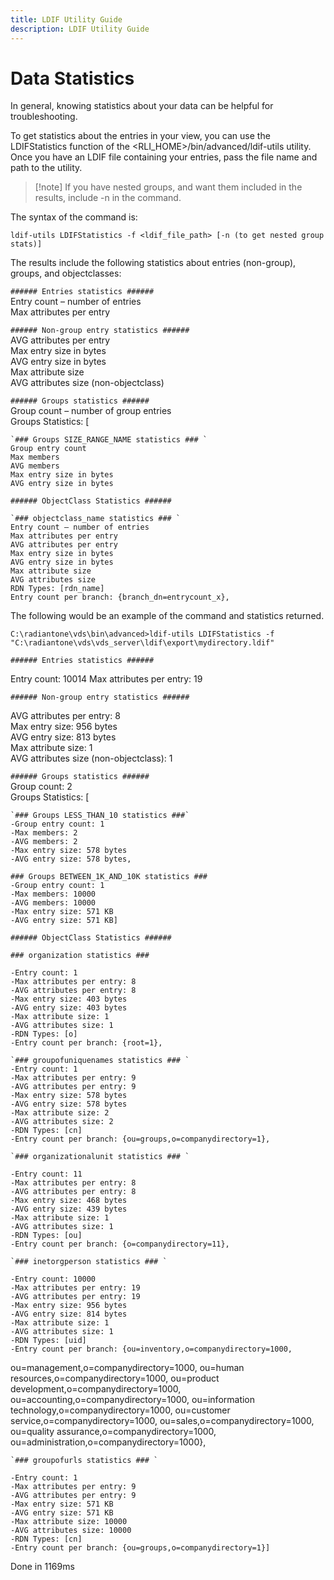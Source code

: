 ```yaml
---
title: LDIF Utility Guide
description: LDIF Utility Guide
---
```


# Data Statistics

In general, knowing statistics about your data can be helpful for troubleshooting.

To get statistics about the entries in your view, you can use the LDIFStatistics function of the <RLI_HOME>/bin/advanced/ldif-utils utility. Once you have an LDIF file containing your entries, pass the file name and path to the utility. 

>[!note] If you have nested groups, and want them included in the results, include -n in the command.

The syntax of the command is:

`ldif-utils LDIFStatistics -f <ldif_file_path> [-n (to get nested group stats)]`

The results include the following statistics about entries (non-group), groups, and objectclasses: 

`###### Entries statistics ###### `
<br>Entry count – number of entries 
<br>Max attributes per entry 

`###### Non-group entry statistics ###### `
<br>AVG attributes per entry 
<br>Max entry size in bytes 
<br>AVG entry size in bytes 
<br>Max attribute size 
<br>AVG attributes size (non-objectclass) 

`###### Groups statistics ###### `
<br>Group count – number of group entries 
<br>Groups Statistics: [

    `### Groups SIZE_RANGE_NAME statistics ### `
    Group entry count 
    Max members 
    AVG members 
    Max entry size in bytes 
    AVG entry size in bytes 

`###### ObjectClass Statistics ###### `

    `### objectclass_name statistics ### `
    Entry count – number of entries 
    Max attributes per entry 
    AVG attributes per entry 
    Max entry size in bytes 
    AVG entry size in bytes 
    Max attribute size 
    AVG attributes size 
    RDN Types: [rdn_name] 
    Entry count per branch: {branch_dn=entrycount_x}, 

The following would be an example of the command and statistics returned. 

`C:\radiantone\vds\bin\advanced>ldif-utils LDIFStatistics -f "C:\radiantone\vds\vds_server\ldif\export\mydirectory.ldif" `

`###### Entries statistics ######`

Entry count: 10014 
Max attributes per entry: 19 

`###### Non-group entry statistics ###### `

AVG attributes per entry: 8 
<br>Max entry size: 956 bytes 
<br>AVG entry size: 813 bytes 
<br>Max attribute size: 1 
<br>AVG attributes size (non-objectclass): 1

`###### Groups statistics ######`
<br>Group count: 2 
<br>Groups Statistics: [

    `### Groups LESS_THAN_10 statistics ###`
    -Group entry count: 1 
    -Max members: 2 
    -AVG members: 2 
    -Max entry size: 578 bytes 
    -AVG entry size: 578 bytes, 

    ### Groups BETWEEN_1K_AND_10K statistics ### 
    -Group entry count: 1 
    -Max members: 10000 
    -AVG members: 10000 
    -Max entry size: 571 KB 
    -AVG entry size: 571 KB] 

`###### ObjectClass Statistics ###### `

`### organization statistics ### `

    -Entry count: 1 
    -Max attributes per entry: 8 
    -AVG attributes per entry: 8 
    -Max entry size: 403 bytes 
    -AVG entry size: 403 bytes 
    -Max attribute size: 1 
    -AVG attributes size: 1 
    -RDN Types: [o] 
    -Entry count per branch: {root=1}, 

    `### groupofuniquenames statistics ### `
    -Entry count: 1 
    -Max attributes per entry: 9 
    -AVG attributes per entry: 9 
    -Max entry size: 578 bytes
    -AVG entry size: 578 bytes 
    -Max attribute size: 2 
    -AVG attributes size: 2 
    -RDN Types: [cn] 
    -Entry count per branch: {ou=groups,o=companydirectory=1}, 
    
    `### organizationalunit statistics ### `

    -Entry count: 11 
    -Max attributes per entry: 8 
    -AVG attributes per entry: 8 
    -Max entry size: 468 bytes 
    -AVG entry size: 439 bytes 
    -Max attribute size: 1 
    -AVG attributes size: 1 
    -RDN Types: [ou] 
    -Entry count per branch: {o=companydirectory=11}, 

    `### inetorgperson statistics ### `

    -Entry count: 10000 
    -Max attributes per entry: 19 
    -AVG attributes per entry: 19 
    -Max entry size: 956 bytes 
    -AVG entry size: 814 bytes 
    -Max attribute size: 1 
    -AVG attributes size: 1 
    -RDN Types: [uid] 
    -Entry count per branch: {ou=inventory,o=companydirectory=1000, 

ou=management,o=companydirectory=1000, ou=human resources,o=companydirectory=1000, ou=product development,o=companydirectory=1000, ou=accounting,o=companydirectory=1000, ou=information technology,o=companydirectory=1000, ou=customer service,o=companydirectory=1000, ou=sales,o=companydirectory=1000, ou=quality assurance,o=companydirectory=1000, ou=administration,o=companydirectory=1000}, 

    `### groupofurls statistics ### `

    -Entry count: 1
    -Max attributes per entry: 9 
    -AVG attributes per entry: 9 
    -Max entry size: 571 KB 
    -AVG entry size: 571 KB 
    -Max attribute size: 10000 
    -AVG attributes size: 10000 
    -RDN Types: [cn] 
    -Entry count per branch: {ou=groups,o=companydirectory=1}] 

Done in 1169ms
